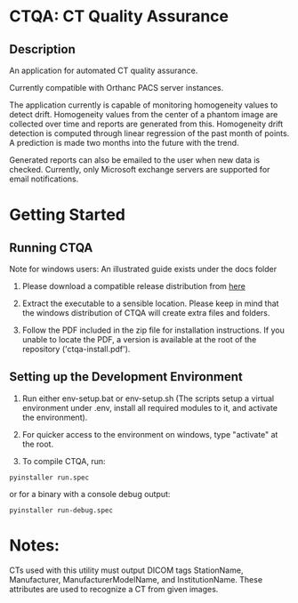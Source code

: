 # CTQA: CT Quality Assurance

## Description
An application for automated CT quality assurance.

Currently compatible with Orthanc PACS server instances.

The application currently is capable of monitoring homogeneity values to detect drift. Homogeneity values from the center of a phantom image are collected over time and reports are generated from this. Homogeneity drift detection is computed through linear regression of the past month of points. A prediction is made two months into the future with the trend.

Generated reports can also be emailed to the user when new data is checked. Currently, only Microsoft exchange servers are supported for email notifications.

# Getting Started

## Running CTQA

Note for windows users: An illustrated guide exists under the docs folder

1. Please download a compatible release distribution from [here](https://github.com/brikwerk/ctqa/releases)

2. Extract the executable to a sensible location. Please keep in mind that the windows distribution of CTQA will create extra files and folders.

3. Follow the PDF included in the zip file for installation instructions. If you unable to locate the PDF, a version is available at the root of the repository ('ctqa-install.pdf').

## Setting up the Development Environment

1. Run either env-setup.bat or env-setup.sh (The scripts setup a virtual environment under .env, install all required modules to it, and activate the environment).

2. For quicker access to the environment on windows, type "activate" at the root.

3. To compile CTQA, run:

```
pyinstaller run.spec
```

or for a binary with a console debug output:

```
pyinstaller run-debug.spec
```

# Notes:
CTs used with this utility must output DICOM tags StationName, Manufacturer, ManufacturerModelName, and InstitutionName. These attributes are used to recognize a CT from given images.
